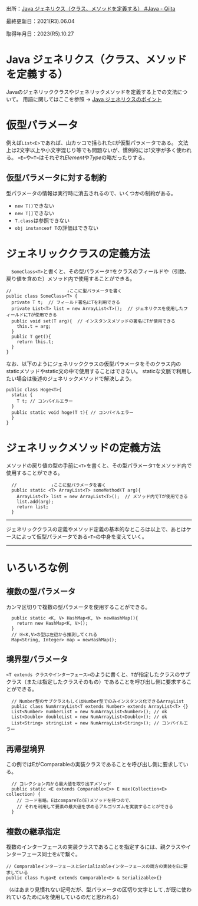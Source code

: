 出所：[Java ジェネリクス（クラス、メソッドを定義する） #Java - Qiita](https://qiita.com/rodentia6/items/b36d134fa24867ba4d63)

最終更新日：2021(R3).06.04

取得年月日：2023(R5).10.27

# Java ジェネリクス（クラス、メソッドを定義する）

Javaのジェネリッククラスやジェネリックメソッドを定義する上での文法について。
用語に関してはここを参照 → [Java ジェネリクスのポイント](http://qiita.com/pebblip/items/1206f866980f2ff91e77)

# 仮型パラメータ

例えば`List<E>`であれば、山カッコで括られた`E`が仮型パラメータである。
文法上は2文字以上や小文字混じり等でも問題ないが、慣例的には1文字が多く使われる。
`<E>`や`<T>`はそれぞれ*Element*や*Type*の略だったりする。

## 仮型パラメータに対する制約

型パラメータの情報は実行時に消去されるので、いくつかの制約がある。

- `new T()`できない
- `new T[]`できない
- `T.class`は参照できない
- `obj instanceof T`の評価はできない

# ジェネリッククラスの定義方法

　`SomeClass<T>`と書くと、その型パラメータ`T`をクラスのフィールドや（引数、戻り値を含めた）メソッド内で使用することができる。

```
//                     ↓ここに型パラメータを書く
public class SomeClass<T> {
  private T t;  // フィールド署名にTを利用できる
  private List<T> list = new ArrayList<T>();  // ジェネリクスを使用したフィールドにTが使用できる
  public void set(T arg){  // インスタンスメソッドの署名にTが使用できる
    this.t = arg;
  }
  public T get(){
    return this.t;
  }
}
```

なお、以下のようにジェネリッククラスの仮型パラメータをそのクラス内のstaticメソッドやstatic文の中で使用することはできない。
staticな文脈で利用したい場合は後述のジェネリックメソッドで解決しよう。

```
public class Hoge<T>{
  static {
    T t; // コンパイルエラー
  }
  public static void hoge(T t){ // コンパイルエラー
  }
}
```

# ジェネリックメソッドの定義方法

メソッドの戻り値の型の手前に`<T>`を書くと、その型パラメータ`T`をメソッド内で使用することができる。

```
  //             ↓ここに型パラメータを書く
  public static <T> ArrayList<T> someMethod(T arg){
    ArrayList<T> list = new ArrayList<T>();  // メソッド内でTが使用できる
    list.add(arg);
    return list;
  }
```

------

ジェネリッククラスの定義やメソッド定義の基本的なところは以上で、あとはケースによって仮型パラメータである`<T>`の中身を変えていく。

------

# いろいろな例

## 複数の型パラメータ

カンマ区切りで複数の型パラメータを使用することができる。

```
  public static <K, V> HashMap<K, V> newHashMap(){
    return new HashMap<K, V>();
  }
  // ※<K,V>の型は左辺から推測してくれる
  Map<String, Integer> map = newHashMap();
```

## 境界型パラメータ

`<T extends クラスやインターフェース>`のように書くと、`T`が指定したクラスのサブクラス（または指定したクラスそのもの）であることを呼び出し側に要求することができる。

```
  // Number型のサブクラスもしくはNumber型でのみインスタンス化できるArrayList
  public class NumArrayList<T extends Number> extends ArrayList<T> {}
  List<Number> numberList = new NumArrayList<Number>(); // ok
  List<Double> doubleList = new NumArrayList<Double>(); // ok
  List<String> stringList = new NumArrayList<String>(); // コンパイルエラー
```

## 再帰型境界

この例ではEがComparableの実装クラスであることを呼び出し側に要求している。

```
  // コレクション内から最大値を取り出すメソッド
  public static <E extends Comparable<E>> E max(Collection<E> collection) {
    // コード省略。EはcompareTo(E)メソッドを持つので、
    // それを利用して要素の最大値を求めるアルゴリズムを実装することができる
  }
```

## 複数の継承指定

複数のインターフェースの実装クラスであることを指定するには、親クラスやインターフェース同士を`&`で繋ぐ。

```
// ComparableインターフェースとSerializableインターフェースの両方の実装をEに要求している
public class Fuga<E extends Comparable<E> & Serializable>{}
```

（`&`はあまり見慣れない記号だが、型パラメータの区切り文字として`,`が既に使われているために`&`を使用しているのだと思われる）